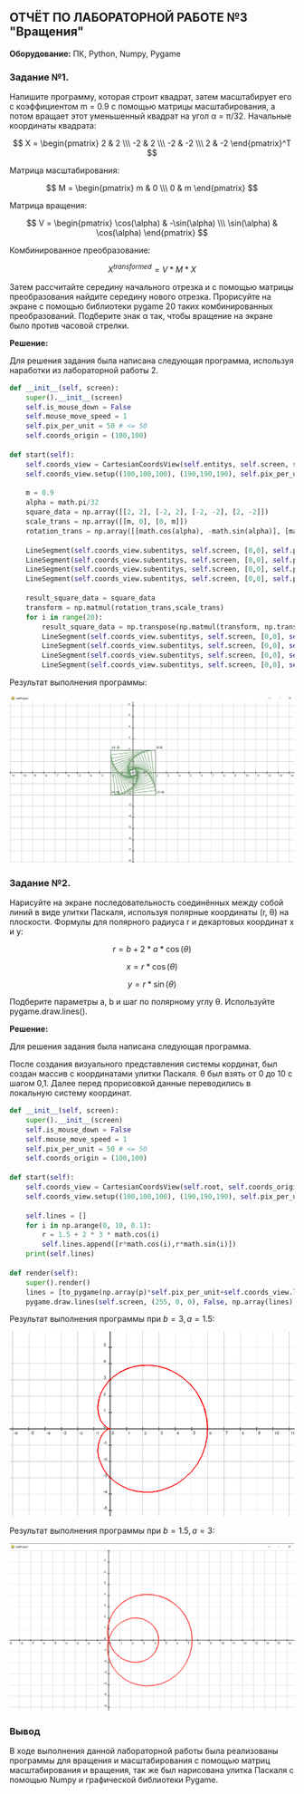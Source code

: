 ## ОТЧЁТ ПО ЛАБОРАТОРНОЙ РАБОТЕ №3 "Вращения"

**Оборудование:** ПК, Python, Numpy, Pygame

### Задание №1. 

Напишите программу, которая строит квадрат, затем масштабирует его с коэффициентом m = 0.9 с помощью матрицы масштабирования, а потом вращает этот уменьшенный квадрат на угол α = π/32. Начальные координаты квадрата:

$$ X = \begin{pmatrix} 2 & 2 \\\ -2 & 2 \\\ -2 & -2 \\\ 2 & -2 \end{pmatrix}^T $$

Матрица масштабирования: 

$$ M = \begin{pmatrix} m & 0 \\\ 0 & m \end{pmatrix} $$

Матрица вращения:

$$ V = \begin{pmatrix} \cos(\alpha) & -\sin(\alpha) \\\ \sin(\alpha) & \cos(\alpha) \end{pmatrix} $$

Комбинированное преобразование:

$$ X^{transformed} = V*M*X $$

Затем рассчитайте середину начального отрезка и с помощью матрицы преобразования найдите середину нового отрезка. Прорисуйте на экране с помощью библиотеки pygame 20 таких комбинированных преобразований. Подберите знак α так, чтобы вращение на экране
было против часовой стрелки. 

**Решение:**

Для решения задания была написана следующая программа, используя наработки из лабораторной работы 2.
```python
def __init__(self, screen):
    super().__init__(screen)
    self.is_mouse_down = False
    self.mouse_move_speed = 1
    self.pix_per_unit = 50 # <= 50
    self.coords_origin = (100,100)

def start(self):
    self.coords_view = CartesianCoordsView(self.entitys, self.screen, self.coords_origin)
    self.coords_view.setup((100,100,100), (190,190,190), self.pix_per_unit, (60,40), int(50/self.pix_per_unit))

    m = 0.9
    alpha = math.pi/32
    square_data = np.array([[2, 2], [-2, 2], [-2, -2], [2, -2]])
    scale_trans = np.array([[m, 0], [0, m]])
    rotation_trans = np.array([[math.cos(alpha), -math.sin(alpha)], [math.sin(alpha), math.cos(alpha)]])

    LineSegment(self.coords_view.subentitys, self.screen, [0,0], self.pix_per_unit, square_data[0], square_data[1], (80,100,80))
    LineSegment(self.coords_view.subentitys, self.screen, [0,0], self.pix_per_unit, square_data[1], square_data[2], (80,100,80))
    LineSegment(self.coords_view.subentitys, self.screen, [0,0], self.pix_per_unit, square_data[2], square_data[3], (80,100,80))
    LineSegment(self.coords_view.subentitys, self.screen, [0,0], self.pix_per_unit, square_data[3], square_data[0], (80,100,80))

    result_square_data = square_data
    transform = np.matmul(rotation_trans,scale_trans)
    for i in range(20):
        result_square_data = np.transpose(np.matmul(transform, np.transpose(result_square_data)))
        LineSegment(self.coords_view.subentitys, self.screen, [0,0], self.pix_per_unit, result_square_data[0], result_square_data[1],(100,150,100), labled=False)
        LineSegment(self.coords_view.subentitys, self.screen, [0,0], self.pix_per_unit, result_square_data[1], result_square_data[2],(100,150,100), labled=False)
        LineSegment(self.coords_view.subentitys, self.screen, [0,0], self.pix_per_unit, result_square_data[2], result_square_data[3],(100,150,100), labled=False)
        LineSegment(self.coords_view.subentitys, self.screen, [0,0], self.pix_per_unit, result_square_data[3], result_square_data[0],(100,150,100), labled=False)
```

Результат выполнения программы:

![](_Res/result_3_1.png)

### Задание №2. 

Нарисуйте на экране последовательность соединённых между собой линий в виде улитки Паскаля, используя полярные координаты (r, θ) на плоскости. Формулы для полярного радиуса r и декартовых координат x и y:

$$ r=b+2*a*\cos⁡(\theta) $$

$$ x=r*\cos⁡(\theta) $$

$$ y=r*\sin⁡(\theta) $$

Подберите параметры a, b и шаг по полярному углу θ. Используйте pygame.draw.lines().

**Решение:**

Для решения задания была написана следующая программа.

После создания визуального представления системы кординат, был создан массив с координатами улитки Паскаля. θ был взять от 0 до 10 с шагом 0,1. Далее перед прорисовкой данные переводились в локальную систему координат.

```python
def __init__(self, screen):
    super().__init__(screen)
    self.is_mouse_down = False
    self.mouse_move_speed = 1
    self.pix_per_unit = 50 # <= 50
    self.coords_origin = (100,100)

def start(self):
    self.coords_view = CartesianCoordsView(self.root, self.coords_origin)
    self.coords_view.setup((100,100,100), (190,190,190), self.pix_per_unit, (60,40), int(50/self.pix_per_unit))

    self.lines = []
    for i in np.arange(0, 10, 0.1):
        r = 1.5 + 2 * 3 * math.cos(i)
        self.lines.append([r*math.cos(i),r*math.sin(i)])
    print(self.lines)

def render(self):
    super().render()
    lines = [to_pygame(np.array(p)*self.pix_per_unit+self.coords_view.local_position, self.screen.get_size()[1]) for p in self.lines]
    pygame.draw.lines(self.screen, (255, 0, 0), False, np.array(lines), width=3)
```
 
Результат выполнения программы при $b = 3, a = 1.5$:

![](_Res/result_3_2_1.png)

Результат выполнения программы при $b = 1.5, a = 3$:

![](_Res/result_3_2_2.png)

### Вывод 

В ходе выполнения данной лабораторной работы была реализованы программы для вращения и масштабирования с помощью матриц масштабирования и вращения, так же был нарисована улитка Паскаля с помощью Numpy и  графической библиотеки Pygame.